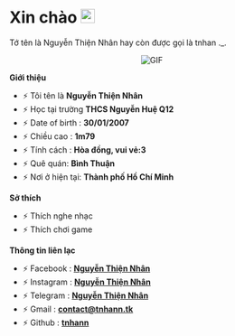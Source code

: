 <h1> Xin chào <img src="https://api.thiennhanit.bike/file/hi.gif" width="25"></h1> 
Tớ tên là Nguyễn Thiện Nhân hay còn được gọi là tnhan ._.


<p align="center">
</p>

<p align="center">
</p>
<p align="center">
    <img align="center" alt="GIF" src="https://i.redd.it/hzaufj70z0v21.gif" />
</p> 

**Giới thiệu**

- ⚡ Tôi tên là **Nguyễn Thiện Nhân**
- ⚡ Học tại trường **THCS Nguyễn Huệ Q12**
- ⚡ Date of birth : **30/01/2007**
- ⚡ Chiều cao : **1m79**
- ⚡ Tính cách : **Hòa đồng, vui vẻ:3**
- ⚡ Quê quán: **Bình Thuận**
- ⚡ Nơi ở hiện tại:  **Thành phố Hồ Chí Minh**

**Sở thích**

- ⚡ Thích nghe nhạc 
- ⚡ Thích chơi game

**Thông tin liên lạc**

- ⚡ Facebook : **[Nguyễn Thiện Nhân](https://www.facebook.com/tnhantl)**
- ⚡ Instagram : **[Nguyễn Thiện Nhân](https://www.instagram.com/tnhantl)**
- ⚡ Telegram : **[Nguyễn Thiện Nhân](https://t.me/tnhanBT)**
- ⚡ Gmail : **[contact@tnhann.tk](https://gmail.com)**
- ⚡ Github : **[tnhann](https://github.com/tnhantl)**
